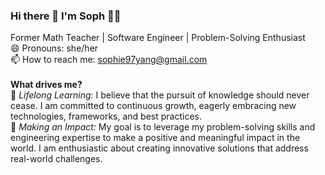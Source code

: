 ### Hi there 👋 I'm Soph 🪩💖

Former Math Teacher | Software Engineer | Problem-Solving Enthusiast
<br>
😄 Pronouns: she/her
 <br>
📫 How to reach me: sophie97yang@gmail.com
<br>
<br>
**What drives me?**
<br>
🌟 _Lifelong Learning:_ I believe that the pursuit of knowledge should never cease. I am committed to continuous growth, eagerly embracing new technologies, frameworks, and best practices.
<br>
🚀 _Making an Impact:_ My goal is to leverage my problem-solving skills and engineering expertise to make a positive and meaningful impact in the world. I am enthusiastic about creating innovative solutions that address real-world challenges.


<!--
**sophie97yang/sophie97yang** is a ✨ _special_ ✨ repository because its `README.md` (this file) appears on your GitHub profile.

Here are some ideas to get you started:

- 🔭 I’m currently working on ...
- 🌱 I’m currently learning ...
- 👯 I’m looking to collaborate on ...
- 🤔 I’m looking for help with ...
- 💬 Ask me about ...
- 📫 How to reach me: ...
- 😄 Pronouns: ...
- ⚡ Fun fact: ...
-->
